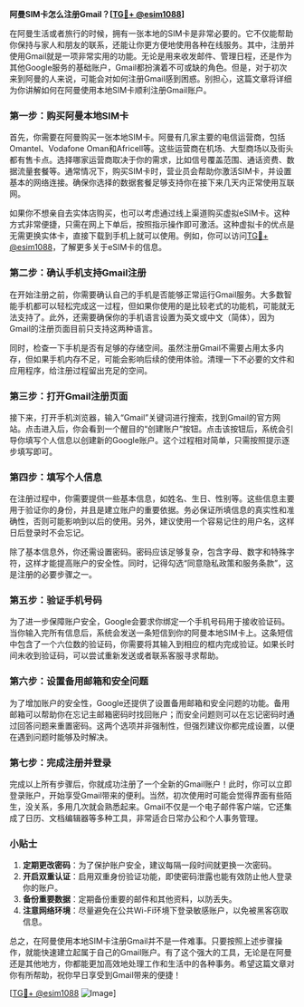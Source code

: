 **阿曼SIM卡怎么注册Gmail？[[TG💪+ @esim1088](https://t.me/s/esim1088)]**

在阿曼生活或者旅行的时候，拥有一张本地的SIM卡是非常必要的。它不仅能帮助你保持与家人和朋友的联系，还能让你更方便地使用各种在线服务。其中，注册并使用Gmail就是一项非常实用的功能。无论是用来收发邮件、管理日程，还是作为其他Google服务的基础账户，Gmail都扮演着不可或缺的角色。但是，对于初次来到阿曼的人来说，可能会对如何注册Gmail感到困惑。别担心，这篇文章将详细为你讲解如何在阿曼使用本地SIM卡顺利注册Gmail账户。

### 第一步：购买阿曼本地SIM卡

首先，你需要在阿曼购买一张本地SIM卡。阿曼有几家主要的电信运营商，包括Omantel、Vodafone Oman和Africell等。这些运营商在机场、大型商场以及街头都有售卡点。选择哪家运营商取决于你的需求，比如信号覆盖范围、通话资费、数据流量套餐等。通常情况下，购买SIM卡时，营业员会帮助你激活SIM卡，并设置基本的网络连接。确保你选择的数据套餐足够支持你在接下来几天内正常使用互联网。

如果你不想亲自去实体店购买，也可以考虑通过线上渠道购买虚拟eSIM卡。这种方式非常便捷，只需在网上下单后，按照指示操作即可激活。这种虚拟卡的优点是无需更换实体卡，直接下载到手机上就可以使用。例如，你可以访问[TG💪+ @esim1088](https://t.me/s/esim1088)，了解更多关于eSIM卡的信息。

### 第二步：确认手机支持Gmail注册

在开始注册之前，你需要确认自己的手机是否能够正常运行Gmail服务。大多数智能手机都可以轻松完成这一过程，但如果你使用的是比较老式的功能机，可能就无法支持了。此外，还需要确保你的手机语言设置为英文或中文（简体），因为Gmail的注册页面目前只支持这两种语言。

同时，检查一下手机是否有足够的存储空间。虽然注册Gmail不需要占用太多内存，但如果手机内存不足，可能会影响后续的使用体验。清理一下不必要的文件和应用程序，给注册过程留出充足的空间。

### 第三步：打开Gmail注册页面

接下来，打开手机浏览器，输入“Gmail”关键词进行搜索，找到Gmail的官方网站。点击进入后，你会看到一个醒目的“创建账户”按钮。点击该按钮后，系统会引导你填写个人信息以创建新的Google账户。这个过程相对简单，只需按照提示逐步填写即可。

### 第四步：填写个人信息

在注册过程中，你需要提供一些基本信息，如姓名、生日、性别等。这些信息主要用于验证你的身份，并且是建立账户的重要依据。务必保证所填信息的真实性和准确性，否则可能影响到以后的使用。另外，建议使用一个容易记住的用户名，这样日后登录时不会忘记。

除了基本信息外，你还需设置密码。密码应该足够复杂，包含字母、数字和特殊字符，这样才能提高账户的安全性。同时，记得勾选“同意隐私政策和服务条款”，这是注册的必要步骤之一。

### 第五步：验证手机号码

为了进一步保障账户安全，Google会要求你绑定一个手机号码用于接收验证码。当你输入完所有信息后，系统会发送一条短信到你的阿曼本地SIM卡上。这条短信中包含了一个六位数的验证码，你需要将其输入到相应的框内完成验证。如果长时间未收到验证码，可以尝试重新发送或者联系客服寻求帮助。

### 第六步：设置备用邮箱和安全问题

为了增加账户的安全性，Google还提供了设置备用邮箱和安全问题的功能。备用邮箱可以帮助你在忘记主邮箱密码时找回账户；而安全问题则可以在忘记密码时通过回答问题来重置密码。这两个选项并非强制性，但强烈建议你都完成设置，以便在遇到问题时能够及时解决。

### 第七步：完成注册并登录

完成以上所有步骤后，你就成功注册了一个全新的Gmail账户！此时，你可以立即登录账户，开始享受Gmail带来的便利。当然，初次使用时可能会觉得界面有些陌生，没关系，多用几次就会熟悉起来。Gmail不仅是一个电子邮件客户端，它还集成了日历、文档编辑器等多种工具，非常适合日常办公和个人事务管理。

### 小贴士

1. **定期更改密码**：为了保护账户安全，建议每隔一段时间就更换一次密码。
2. **开启双重认证**：启用双重身份验证功能，即使密码泄露也能有效防止他人登录你的账户。
3. **备份重要数据**：定期备份重要的邮件和其他资料，以防丢失。
4. **注意网络环境**：尽量避免在公共Wi-Fi环境下登录敏感账户，以免被黑客窃取信息。

总之，在阿曼使用本地SIM卡注册Gmail并不是一件难事。只要按照上述步骤操作，就能快速建立起属于自己的Gmail账户。有了这个强大的工具，无论是在阿曼还是其他地方，你都能更加高效地处理工作和生活中的各种事务。希望这篇文章对你有所帮助，祝你早日享受到Gmail带来的便捷！

[[TG💪+ @esim1088](https://t.me/s/esim1088) ![Image](https://i.postimg.cc/4NQfJmqS/Snipaste-2025-05-13-00-14-12.png)]
